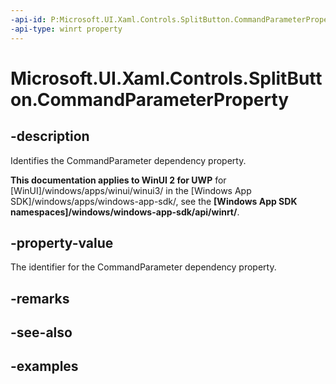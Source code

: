 ```yaml
---
-api-id: P:Microsoft.UI.Xaml.Controls.SplitButton.CommandParameterProperty
-api-type: winrt property
---
```

<!-- Property syntax.
public DependencyProperty CommandParameterProperty { get; }
-->

# Microsoft.UI.Xaml.Controls.SplitButton.CommandParameterProperty


## -description

Identifies the CommandParameter dependency property.


**This documentation applies to WinUI 2 for UWP** for [WinUI]/windows/apps/winui/winui3/ in the [Windows App SDK]/windows/apps/windows-app-sdk/, see the **[Windows App SDK namespaces]/windows/windows-app-sdk/api/winrt/**.

## -property-value

The identifier for the CommandParameter dependency property.


## -remarks


## -see-also


## -examples


